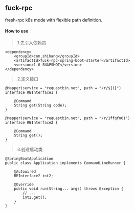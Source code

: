 ## fuck-rpc
fresh-rpc k8s mode with flexible path definition.

#### How to use
>1.先引入依赖包

    <dependency>
        <groupId>com.shihang</groupId>
        <artifactId>fuck-rpc-spring-boot-starter</artifactId>
        <version>1.0-SNAPSHOT</version>
    </dependency>
    

>2.定义接口

    @Mapper(service = "requestbin.net", path = "/r/${1}")
    interface RBInterface1 {
    
        @Command
        String get(String code);
    }
    
    @Mapper(service = "requestbin.net", path = "/r/1ffqfn01")
    interface RBInterface2 {
    
        @Command
        String get();
    }

>3.创建启动类

    @SpringBootApplication
    public class Application implements CommandLineRunner {
        
        @Autowired
        RBInterface2 int2;
    
        @Override
        public void run(String... args) throws Exception {
            // ...
            int2.get();
        }
    }
